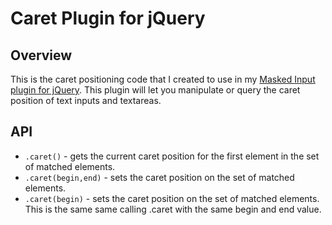 Caret Plugin for jQuery
=======================

Overview
--------
This is the caret positioning code that I created to use in my [Masked Input plugin for jQuery](http://digitalbush.com/projects/masked-input-plugin). This plugin will let you manipulate or query the caret position of text inputs and textareas.

API
---
* `.caret()` - gets the current caret position for the first element in the set of matched elements. 
* `.caret(begin,end)` - sets the caret position on the set of matched elements.
* `.caret(begin)` - sets the caret position on the set of matched elements.  This is the same same calling .caret with the same begin and end value.